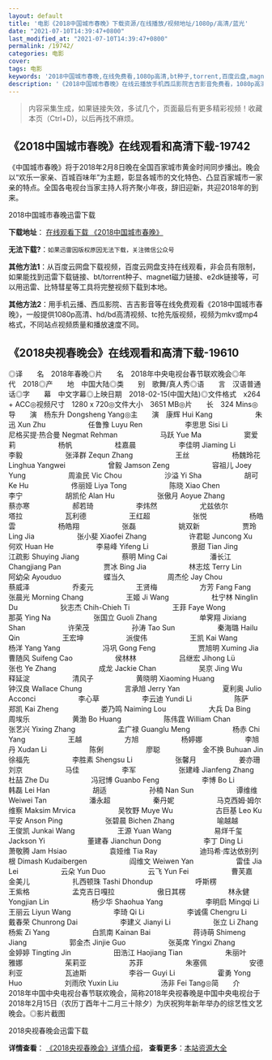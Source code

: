 ```yaml
---
layout: default
title: '电影《2018中国城市春晚》下载资源/在线播放/视频地址/1080p/高清/蓝光'
date: "2021-07-10T14:39:47+0800"
last_modified_at: "2021-07-10T14:39:47+0800"
permalink: /19742/
categories: 电影
cover:
tags: 电影
keywords: '2018中国城市春晚,在线免费看,1080p高清,bt种子,torrent,百度云盘,magnet,磁力链,迅雷下载资源'
description: '《2018中国城市春晚》在线云播放手机西瓜影院吉吉影音免费看，1080p高清bd/hd未删减完整版和tc抢先枪版，mkv/mp4格式，附带bt/torrent种子、magnet/磁力链、百度云盘、网盘资源迅雷下载链接'
---
```


>内容采集生成，如果链接失效，多试几个，页面最后有更多精彩视频！收藏本页（Ctrl+D)，以后再找不麻烦。


## 《2018中国城市春晚》在线观看和高清下载-19742

《中国城市春晚》将于2018年2月8日晚在全国百家城市黄金时间同步播出。晚会以“欢乐一家亲、百城百味年”为主题，彰显各城市的文化特色、凸显百家城市一家亲的特点。全国各电视台当家主持人将齐聚小年夜，辞旧迎新，共迎2018年的到来。


2018中国城市春晚迅雷下载

**下载地址**： [在线观看下载 《2018中国城市春晚》](https://www.993dy.com//vod-detail-id-29329.html) 


**无法下载?**：`如果迅雷因版权原因无法下载，关注微信公众号 `

**其他方法1**：从百度云网盘下载视频，百度云网盘支持在线观看，非会员有限制，如果能找到迅雷下载链接、bt/torrent种子、magnet磁力链接、e2dk链接等，可以用迅雷、比特彗星等工具将完整视频下载到本地。

**其他方法2**：用手机云播、西瓜影院、吉吉影音等在线免费观看《2018中国城市春晚》，一般提供1080p高清、hd/bd高清视频、tc抢先版视频，视频为mkv或mp4格式，不同站点视频质量和播放速度不同。


## 《2018央视春晚会》在线观看和高清下载-19610

◎译　　名　2018年春晚◎片　　名　2018年中央电视台春节联欢晚会◎年　　代　2018◎产　　地　中国大陆◎类　　别　歌舞/真人秀◎语　　言　汉语普通话◎字　　幕　中文字幕◎上映日期　2018-02-15(中国大陆)◎文件格式　x264 + ACC◎视频尺寸　1280 x 720◎文件大小　3651 MB◎片　　长　324 Mins◎导　　演　杨东升 Dongsheng Yang◎主　　演　康辉 Hui Kang　　　　　　朱迅 Xun Zhu　　　　　　任鲁豫 Luyu Ren　　　　　　李思思 Sisi Li　　　　　　尼格买提·热合曼 Negmat Rehman　　　　　　马跃 Yue Ma　　　　　　窦爱莉　　　　　　杨帆　　　　　　桂嘉晨　　　　　　李佳明 Jiaming Li　　　　　　李毅　　　　　　张泽群 Zequn Zhang　　　　　　王丝　　　　　　杨魏玲花 Linghua Yangwei　　　　　　曾毅 Jamson Zeng　　　　　　容祖儿 Joey Yung　　　　　　周渝民 Vic Chou　　　　　　沙溢 Yi Sha　　　　　　胡可 Ke Hu　　　　　　佟丽娅 Liya Tong　　　　　　陈晓 Xiao Chen　　　　　　李宁　　　　　　胡凯伦 Alan Hu　　　　　　张傲月 Aoyue Zhang　　　　　　蔡亦寒　　　　　　郝若琦　　　　　　李炜然　　　　　　尤兹依尔　　　　　　塔拉　　　　　　瓦利德　　　　　　王红超　　　　　　张悦　　　　　　杨皓雲　　　　　　杨皓翔　　　　　　张磊　　　　　　姚双新　　　　　　贾玲 Ling Jia　　　　　　张小斐 Xiaofei Zhang　　　　　　许君聪 Juncong Xu　　　　　　何欢 Huan He　　　　　　李易峰 Yifeng Li　　　　　　景甜 Tian Jing　　　　　　江疏影 Shuying Jiang　　　　　　蔡明 Ming Cai　　　　　　潘长江 Changjiang Pan　　　　　　贾冰 Bing Jia　　　　　　林志炫 Terry Lin　　　　　　阿幼朵 Ayouduo　　　　　　蝶当久　　　　　　周杰伦 Jay Chou　　　　　　蔡威泽　　　　　　乔麦元　　　　　　王贤梅　　　　　　方芳 Fang Fang　　　　　　张晨光 Morning Chang　　　　　　王姬 Ji Wang　　　　　　杜宁林 Ninglin Du　　　　　　狄志杰 Chih-Chieh Ti　　　　　　王菲 Faye Wong　　　　　　那英 Ying Na　　　　　　张国立 Guoli Zhang　　　　　　单霁翔 Jixiang Shan　　　　　　许荣茂　　　　　　孙涛 Tao Sun　　　　　　秦海璐 Hailu Qin　　　　　　王宏坤　　　　　　派俊伟　　　　　　王凯 Kai Wang　　　　　　杨洋 Yang Yang　　　　　　冯巩 Gong Feng　　　　　　贾旭明 Xuming Jia　　　　　　曹随风 Suifeng Cao　　　　　　侯林林　　　　　　吕继宏 Jihong Lü　　　　　　张也 Ye Zhang　　　　　　成龙 Jackie Chan　　　　　　吴京 Jing Wu　　　　　　释延淀　　　　　　清风子　　　　　　黄晓明 Xiaoming Huang　　　　　　钟汉良 Wallace Chung　　　　　　言承旭 Jerry Yan　　　　　　夏利奥 Julio Acconci　　　　　　李心草　　　　　　李云迪 Yundi Li　　　　　　陈萨　　　　　　郑凯 Kai Zheng　　　　　　娄乃鸣 Naiming Lou　　　　　　大兵 Da Bing　　　　　　周埃乐　　　　　　黄渤 Bo Huang　　　　　　陈伟霆 William Chan　　　　　　张艺兴 Yixing Zhang　　　　　　孟广禄 Guanglu Meng　　　　　　杨赤 Chi Yang　　　　　　王越　　　　　　方旭　　　　　　杨婷娜　　　　　　李旭丹 Xudan Li　　　　　　陈俐　　　　　　廖聪　　　　　　金不换 Buhuan Jin　　　　　　徐福先　　　　　　李胜素 Shengsu Li　　　　　　张馨月　　　　　　姜亦珊　　　　　　刘京　　　　　　马佳　　　　　　李军　　　　　　张建峰 Jianfeng Zhang　　　　　　杜喆 Zhe Du　　　　　　冯冠博 Guanbo Feng　　　　　　李博 Bo Li　　　　　　韩磊 Lei Han　　　　　　胡适　　　　　　孙楠 Nan Sun　　　　　　谭维维 Weiwei Tan　　　　　　潘永超　　　　　　秦丹妮　　　　　　马克西姆·姆尔维察 Maksim Mrvica　　　　　　吴牧野 Muye Wu　　　　　　古巨基 Leo Ku　　　　　　平安 Anson Ping　　　　　　张碧晨 Bichen Zhang　　　　　　喻越越　　　　　　王俊凯 Junkai Wang　　　　　　王源 Yuan Wang　　　　　　易烊千玺 Jackson Yi　　　　　　董建春 Jianchun Dong　　　　　　李丁 Ding Li　　　　　　萧敬腾 Jam Hsiao　　　　　　袁娅维 Tia Ray　　　　　　迪玛希·库达依别列根 Dimash Kudaibergen　　　　　　阎维文 Weiwen Yan　　　　　　雷佳 Jia Lei　　　　　　云朵 Yun Duo　　　　　　云飞 Yun Fei　　　　　　曹芙嘉　　　　　　金美儿　　　　　　扎西顿珠 Tashi Dhondup　　　　　　呼斯楞　　　　　　王紫格　　　　　　孟克吉日嘎拉　　　　　　傲日其楞　　　　　　林永健 Yongjian Lin　　　　　　杨少华 Shaohua Yang　　　　　　李明启 Mingqi Li　　　　　　王丽云 Liyun Wang　　　　　　李琦 Qi Li　　　　　　李诚儒 Chengru Li　　　　　　戴春荣 Chunrong Dai　　　　　　李建义 Jianyi Li　　　　　　张立 Li Zhang　　　　　　杨紫 Zi Yang　　　　　　白凯南 Kainan Bai　　　　　　蒋诗萌 Shimeng Jiang　　　　　　郭金杰 Jinjie Guo　　　　　　张英席 Yingxi Zhang　　　　　　金婷婷 Tingting Jin　　　　　　田浩江 Haojiang Tian　　　　　　朱丽叶　　　　　　雅娜　　　　　　茱莉亚　　　　　　苏菲　　　　　　朱塞佩　　　　　　安德利亚　　　　　　瓦迪斯　　　　　　李谷一 Guyi Li　　　　　　霍勇 Yong Huo　　　　　　刘雨欣 Yuxin Liu　　　　　　汤非 Fei Tang◎简　　介　　2018年中国中央电视台春节联欢晚会，简称2018年央视春晚是中国中央电视台于2018年2月15日（农历丁酉年十二月三十除夕）为庆祝狗年新年举办的综艺性文艺晚会。◎影片截图


2018央视春晚会迅雷下载

**详情查看**： [《2018央视春晚会》详情介绍](/movie/19610/)， **查看更多**：[本站资源大全](/movie/t/all/)

